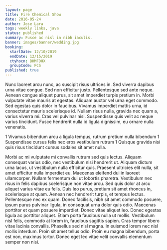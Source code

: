```yaml
---
layout: page
title: Fire Chemical Show
date: 2016-05-24
author: Jose Lara
tags: weekly links, java
status: published
summary: Fusce ac nisl in nibh iaculis.
banner: images/banner/wedding.jpg
booking:
  startDate: 12/10/2019
  endDate: 12/15/2019
  ctyhocn: BHMFDHX
  groupCode: FCS
published: true
---
```

Nunc laoreet arcu nunc, ac suscipit risus ultrices in. Sed viverra dapibus urna vitae congue. Sed non efficitur justo. Pellentesque sed ante neque. Aenean congue aliquet purus, sit amet imperdiet turpis pretium in. Morbi vulputate vitae mauris at egestas. Aliquam auctor vel urna eget commodo. Sed egestas quis dolor in faucibus. Vivamus imperdiet mattis urna, id consectetur mauris scelerisque id. Nullam risus nulla, gravida nec quam a, varius viverra mi. Cras vel pulvinar nisi. Suspendisse quis velit ac neque varius tincidunt. Fusce hendrerit nulla id ligula dignissim, eu ornare nulla venenatis.

1 Vivamus bibendum arcu a ligula tempus, rutrum pretium nulla bibendum
1 Suspendisse cursus felis nec eros vestibulum rutrum
1 Quisque gravida nisi quis risus tincidunt cursus sodales sit amet nulla.

Morbi ac mi vulputate mi convallis rutrum sed quis lectus. Aliquam consequat varius odio, nec vestibulum nisi hendrerit ut. Aliquam dictum urna lacus, ut vestibulum nulla efficitur quis. Praesent ultricies elit nulla, sit amet efficitur nulla imperdiet eu. Maecenas eleifend dui in laoreet ullamcorper. Nullam fermentum dui ut lobortis pharetra. Vestibulum nec risus in felis dapibus scelerisque non vitae arcu. Sed quis dolor at arcu aliquet varius vitae eu felis. Duis leo purus, pretium sit amet rhoncus in, scelerisque at quam. Aenean nec hendrerit turpis, et tempus lectus.
Pellentesque nec ex quam. Donec facilisis, nibh sit amet commodo posuere, ipsum purus pulvinar ligula, in consequat urna dolor quis odio. Maecenas porttitor et quam posuere imperdiet. Donec vitae aliquet leo. Donec egestas ligula ac porttitor aliquet. Etiam porta faucibus nulla ut mollis. Vestibulum nisl felis, commodo at lorem in, faucibus sagittis sapien. Cras tempor libero vitae lacinia convallis. Phasellus sed nisl magna. In euismod lorem nec nisl mollis interdum. Proin sit amet tellus odio. Proin eu magna bibendum, porta est non, maximus tortor. Donec eget leo vitae velit convallis elementum semper non nisi.
